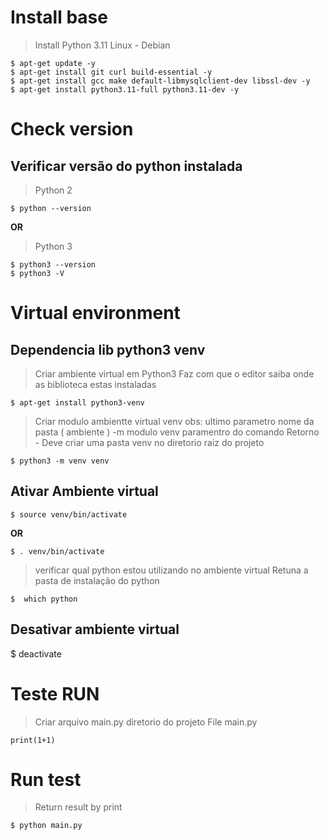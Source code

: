 # Install base
> Install Python 3.11 Linux - Debian
```
$ apt-get update -y
$ apt-get install git curl build-essential -y
$ apt-get install gcc make default-libmysqlclient-dev libssl-dev -y
$ apt-get install python3.11-full python3.11-dev -y
```

# Check version
## Verificar versão do python instalada
> Python 2
```
$ python --version
```
**OR**
> Python 3
```
$ python3 --version 
$ python3 -V
```

# Virtual environment

## Dependencia lib python3 venv
> Criar ambiente virtual em Python3 
> Faz com que o editor saiba onde as biblioteca estas instaladas
```
$ apt-get install python3-venv
```

> Criar modulo ambientte virtual venv
> obs: ultimo parametro nome da pasta ( ambiente ) 
> 	-m modulo
> 	venv paramentro do comando
>  Retorno - Deve criar uma pasta venv no diretorio raiz do projeto
```
$ python3 -m venv venv
```

## Ativar Ambiente virtual
```
$ source venv/bin/activate
```
**OR** 
```
$ . venv/bin/activate
```

> verificar qual python estou utilizando no ambiente virtual 
> Retuna a pasta de instalação do python
```
$  which python
```
## Desativar ambiente virtual
$ deactivate 

# Teste RUN
> Criar arquivo main.py diretorio do projeto 
> File main.py
```
print(1+1)
```
# Run test
> Return result by print 
```
$ python main.py
```